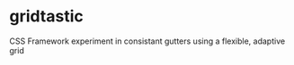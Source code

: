 gridtastic
==========

CSS Framework experiment in consistant gutters using a flexible, adaptive grid
